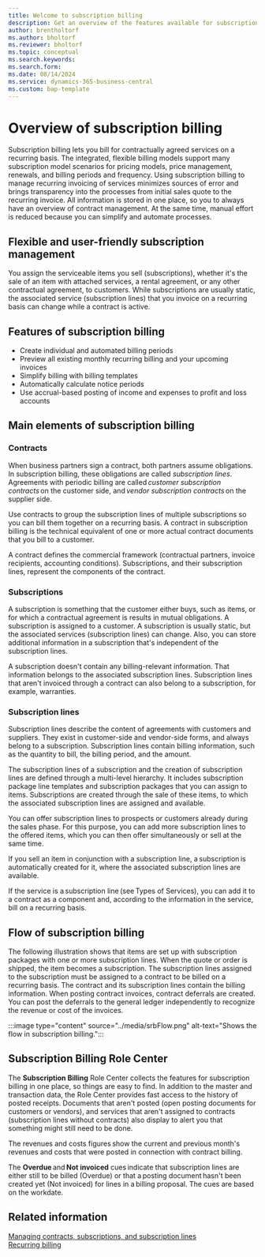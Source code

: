 ```yaml
---
title: Welcome to subscription billing 
description: Get an overview of the features available for subscription billing.
author: brentholtorf
ms.author: bholtorf
ms.reviewer: bholtorf
ms.topic: conceptual
ms.search.keywords: 
ms.search.form: 
ms.date: 08/14/2024
ms.service: dynamics-365-business-central
ms.custom: bap-template
---
```


# Overview of subscription billing

Subscription billing lets you bill for contractually agreed services on a recurring basis. The integrated, flexible billing models support many subscription model scenarios for pricing models, price management, renewals, and billing periods and frequency. Using subscription billing to manage recurring invoicing of services minimizes sources of error and brings transparency into the processes from initial sales quote to the recurring invoice. All information is stored in one place, so you to always have an overview of contract management. At the same time, manual effort is reduced because you can simplify and automate processes.  

## Flexible and user-friendly subscription management

You assign the serviceable items you sell (subscriptions), whether it's the sale of an item with attached services, a rental agreement, or any other contractual agreement, to customers. While subscriptions are usually static, the associated service (subscription lines) that you invoice on a recurring basis can change while a contract is active.

## Features of subscription billing

* Create individual and automated billing periods
* Preview all existing monthly recurring billing and your upcoming invoices
* Simplify billing with billing templates
* Automatically calculate notice periods
* Use accrual-based posting of income and expenses to profit and loss accounts

## Main elements of subscription billing 

### Contracts​

When business partners sign a contract, both partners assume obligations. In subscription billing, these obligations are called *subscription lines*. Agreements with periodic billing are called *customer subscription contracts* on the customer side, and *vendor subscription contracts* on the supplier side.

Use contracts to group the subscription lines of multiple subscriptions so you can bill them together on a recurring basis. A contract in subscription billing is the technical equivalent of one or more actual contract documents that you bill to a customer.

A contract defines the commercial framework (contractual partners, invoice recipients, accounting conditions). Subscriptions, and their subscription lines, represent the components of the contract.

### Subscriptions

A subscription is something that the customer either buys, such as items, or for which a contractual agreement is results in mutual obligations. A subscription is assigned to a customer. A subscription is usually static, but the associated services (subscription lines) can change. Also, you can store additional information in a subscription that's independent of the subscription lines.

A subscription doesn't contain any billing-relevant information. That information belongs to the associated subscription lines. Subscription lines that aren't invoiced through a contract can also belong to a subscription, for example, warranties.

### Subscription lines​

Subscription lines describe the content of agreements with customers and suppliers. They exist in customer-side and vendor-side forms, and always belong to a subscription. Subscription lines contain billing information, such as the quantity to bill, the billing period, and the amount.

The subscription lines of a subscription and the creation of subscription lines are defined through a multi-level hierarchy. It includes subscription package line templates and subscription packages that you can assign to items. Subscriptions are created through the sale of these items, to which the associated subscription lines are assigned and available.

You can offer subscription lines to prospects or customers already during the sales phase. For this purpose, you can add more subscription lines to the offered items, which you can then offer simultaneously or sell at the same time.

If you sell an item in conjunction with a subscription line, a subscription is automatically created for it, where the associated subscription lines are available.

If the service is a subscription line (see Types of Services), you can add it to a contract as a component and, according to the information in the service, bill on a recurring basis.

## Flow of subscription billing​

The following illustration shows that items are set up with subscription packages with one or more subscription lines. When the quote or order is shipped, the item becomes a subscription. The subscription lines assigned to the subscription must be assigned to a contract to be billed on a recurring basis. The contract and its subscription lines contain the billing information. When posting contract invoices, contract deferrals are created. You can post the deferrals to the general ledger independently to recognize the revenue or cost of the invoices.

:::image type="content" source="../media/srbFlow.png" alt-text="Shows the flow in subscription billing.":::

## Subscription Billing Role Center​

The **Subscription Billing** Role Center collects the features for subscription billing in one place, so things are easy to find. In addition to the master and transaction data, the Role Center provides fast access to the history of posted receipts. Documents that aren't posted (open posting documents for customers or vendors), and services that aren't assigned to contracts (subscription lines without contracts) also display to alert you that something might still need to be done.

The revenues and costs figures show the current and previous month's revenues and costs that were posted in connection with contract billing.

The **Overdue** and **Not invoiced** cues indicate that subscription lines are either still to be billed (Overdue) or that a posting document hasn't been created yet (Not invoiced) for lines in a billing proposal. The cues are based on the workdate.

## Related information

[Managing contracts, subscriptions, and subscription lines](working-with-contracts/contracts-services-mgmt.md)  
[Recurring billing](recurring-billing.md)  